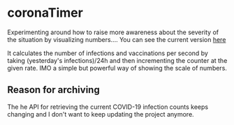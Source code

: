 # coronaTimer
Experimenting around how to raise more awareness about the severity of the situation by visualizing numbers....
You can see the current version [here](https://missing-user.github.io/coronaTimer/)

It calculates the number of infections and vaccinations per second by taking (yesterday's infections)/24h and then incrementing the counter at the given rate. IMO a simple but powerful way of showing the scale of numbers.

## Reason for archiving 
The he API for retrieving the current COVID-19 infection counts keeps changing and I don't want to keep updating the project anymore. 
